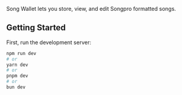 Song Wallet lets you store, view, and edit Songpro formatted songs.

## Getting Started

First, run the development server:

```bash
npm run dev
# or
yarn dev
# or
pnpm dev
# or
bun dev
```